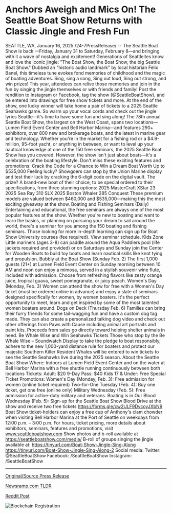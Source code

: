 # Anchors Aweigh and Mics On! The Seattle Boat Show Returns with Classic Jingle and Fresh Fun

SEATTLE, WA, January 16, 2025 /24-7PressRelease/ -- The Seattle Boat Show is back —Friday, January 31 to Saturday, February 8—and bringing with it a wave of nostalgia and excitement! Generations of Seattleites know and love the iconic jingle: "The Boat Show, the Boat Show, the big Seattle Boat Show." Dubbed an "historic audio landmark" by local historian Felix Banel, this timeless tune evokes fond memories of childhood and the magic of boating adventures.  Sing, sing a song, Sing out loud, Sing out strong, and win prizes! This year, attendees can relive those memories and join in the fun by singing the jingle themselves or with friends and family! Post the rendition to Instagram or Facebook, tag the show (@SeattleBoatShow), and be entered into drawings for free show tickets and more. At the end of the show, one lucky winner will take home a pair of tickets to a 2025 Seattle Seahawks game. So warm up your vocal cords and check out the jingle lyrics Seattle—it's time to have some fun and sing along!   The 78th annual Seattle Boat Show, the largest on the West Coast, spans two locations—Lumen Field Event Center and Bell Harbor Marina—and features 290+ exhibitors, over 800 new and brokerage boats, and the latest in marine gear and technology. Whether you're in the market for a fishing rod or a $4.9-million, 95-foot yacht, or anything in between, or want to level up your nautical knowledge at one of the 150 free seminars, the 2025 Seattle Boat Show has you covered.  However, the show isn't just about boats—it's a celebration of the boating lifestyle. Don't miss these exciting features and promotions:  Crack the Code for a Chance to Win a Dream Boat Worth Up to $535,000 Feeling lucky? Showgoers can stop by the Union Marine display and test their luck by cracking the 6-digit code on the digital vault. The prize? A brand-new boat of their choice, to be special ordered to their specifications, from three stunning options: 2025 MasterCraft XStar 23 2025 Sea Ray 310 SLX 2025 Boston Whaler 285 Conquest These premium models are valued between $460,000 and $535,000—making this the most exciting giveaway at the show.  Boating and Fishing Seminars (Daily) Entertaining and educational, the free seminars are always one of the most popular features at the show. Whether you're new to boating and want to learn the basics, or planning on pursuing your dream to sail around the world, there's a seminar for you among the 150 boating and fishing seminars. Those looking for more in-depth learning can sign up for Boat Show University courses (fee required). View seminar schedule.  Kids Zone Little mariners (ages 3-8) can paddle around the Aqua Paddlers pool (life jackets required and provided) or on Saturdays and Sunday join the Center for Wooden Boats to build toy boats and learn nautical skills like knot tying and propulsion.  Bubbly at the Boat Show (Sunday Feb. 2) The first 1,000 guests (21+) at Lumen Field Event Center on Sunday morning between 10 AM and noon can enjoy a mimosa, served in a stylish souvenir wine flute, included with admission. Choose from refreshing flavors like zesty orange juice, tropical guava, sweet pomegranate, or juicy peach.  Women's Day (Monday, Feb. 3) Women can attend the show for free with a Women's Day ticket (must be ordered online in advance) and enjoy a slate of seminars designed specifically for women, by women boaters. It's the perfect opportunity to meet, learn and get inspired by some of the most talented women boaters around.   Dogs on Deck (Thursday Feb. 6) Families can bring their furry friends for some tail-wagging fun and have a custom dog tag made. They can also create a personalized talking dog video and check out other offerings from Paws with Cause including animal art portraits and paint kits. Proceeds from sales go directly toward helping shelter animals in need.  Be Whale Wise and Win Seahawks Tickets Those who stop by the Be Whale Wise – Soundwatch Display to take the pledge to boat responsibly, adhere to the new 1,000-yard distance rule for boaters and protect our majestic Southern Killer Resident Whales will be entered to win tickets to see the Seattle Seahawks live during the 2025 season.  About the Seattle Boat Show Where: Indoors at Lumen Field Event Center and on the water at Bell Harbor Marina with a free shuttle running continuously between both locations Tickets: Adult: $20 9-Day Pass: $40 Kids 17 & Under: Free  Special Ticket Promotions: Women's Day (Monday, Feb. 3): Free admission for women (online ticket required) Two-for-One Tuesday (Feb. 4): Buy one ticket, get one free (online only) Military Wednesday (Feb. 5): Free admission for active-duty military and veterans. Boating is in Our Blood Wednesday (Feb. 5): Sign-up for the Seattle Boat Show Blood Drive at the show and receive two free tickets https://forms.gle/cw2ULF9DvcoyJXbN9 Boat Show ticket-holders can enjoy a free cup of Anthony's clam chowder when visiting Bell Harbor Marina at the Port of Seattle on weekdays from 12:00 p.m. – 3:00 p.m.   For hours, ticket pricing, more details about exhibitors, seminars, features and promotions, visit www.seattleboatshow.com  Show photos and b-roll available at https://seattleboatshow.com/media/  B-roll of groups singing the jingle available at: https://tinyurl.com/Boat-Show-Jingle-Sing-Along https://tinyurl.com/Boat-Show-Jingle-Sing-Along-2   Social media: Twitter: @SeattleBoatShow  Facebook: /SeattleBoatShow Instagram: /SeattleBoatShow 

---

[Original/Source Press Release](https://www.24-7pressrelease.com/press-release/518017/anchors-aweigh-and-mics-on-the-seattle-boat-show-returns-with-classic-jingle-and-fresh-fun)
                    

[Newsramp.com TLDR](https://newsramp.com/curated-news/seattle-boat-show-returns-with-sing-along-contest-and-dream-boat-giveaway/77f431676ea60dc20990bcc9124d35ab) 

 



[Reddit Post](https://www.reddit.com/r/Lifestyle_Culture/comments/1i2kahg/seattle_boat_show_returns_with_singalong_contest/) 



![Blockchain Registration](https://cdn.newsramp.app/24-7PressRelease/qrcode/251/16/echoRkLW.webp)